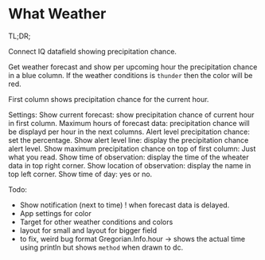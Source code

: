 # What Weather

TL;DR;

Connect IQ datafield showing precipitation chance.

Get weather forecast and show per upcoming hour the precipitation chance in a blue column.
If the weather conditions is `thunder` then the color will be red.

First column shows precipitation chance for the current hour.

Settings:
	Show current forecast: show precipitation chance of current hour in first column.
	Maximum hours of forecast data: precipitation chance will be displayd per hour in the next columns.
	Alert level precipitation chance: set the percentage.
	Show alert level line: display the precipitation chance alert level.
	Show maximum precipitation chance on top of first column: Just what you read.
	Show time of observation: display the time of the wheater data in top right corner.
	Show location of observation: display the name in top left corner.
	Show time of day: yes or no.	
	
Todo:
 - Show notification (next to time) ! when forecast data is delayed.
 - App settings for color
 - Target for other weather conditions and colors
 - layout for small and layout for bigger field  
 - to fix, weird bug format Gregorian.Info.hour -> shows the actual time using println but shows `method` when drawn to dc.
  
  